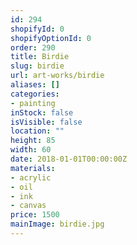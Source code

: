 ```yaml
---
id: 294
shopifyId: 0
shopifyOptionId: 0
order: 290
title: Birdie
slug: birdie
url: art-works/birdie
aliases: []
categories:
- painting
inStock: false
isVisible: false
location: ""
height: 85
width: 60
date: 2018-01-01T00:00:00Z
materials:
- acrylic
- oil
- ink
- canvas
price: 1500
mainImage: birdie.jpg
---
```

